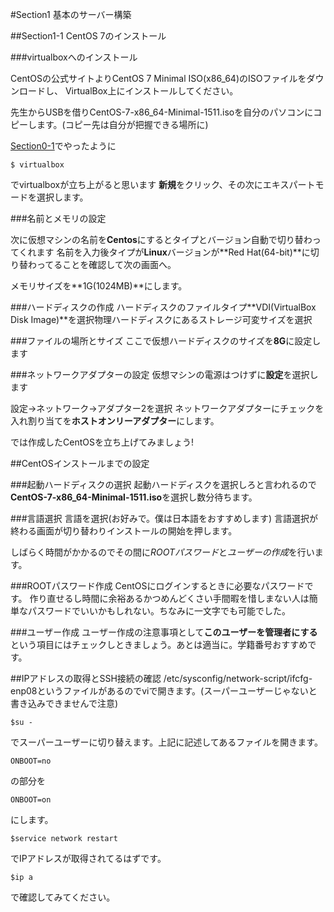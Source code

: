 #Section1 基本のサーバー構築

##Section1-1 CentOS 7のインストール

###virtualboxへのインストール

CentOSの公式サイトよりCentOS 7 Minimal ISO(x86_64)のISOファイルをダウンロードし、 VirtualBox上にインストールしてください。

先生からUSBを借りCentOS-7-x86_64-Minimal-1511.isoを自分のパソコンにコピーします。(コピー先は自分が把握できる場所に)

[Section0-1](https://github.com/n15011/wordpress/blob/master/Section0.md)でやったように

    $ virtualbox


でvirtualboxが立ち上がると思います
**新規**をクリック、その次にエキスパートモードを選択します。

###名前とメモリの設定

次に仮想マシンの名前を**Centos**にするとタイプとバージョン自動で切り替わってくれます
名前を入力後タイプが**Linux**バージョンが**Red Hat(64-bit)**に切り替わってることを確認して次の画面へ。

メモリサイズを**1G(1024MB)**にします。


###ハードディスクの作成
ハードディスクのファイルタイプ**VDI(VirtualBox Disk Image)**を選択物理ハードディスクにあるストレージ可変サイズを選択

###ファイルの場所とサイズ
ここで仮想ハードディスクのサイズを**8G**に設定します

###ネットワークアダプターの設定
仮想マシンの電源はつけずに**設定**を選択します

設定→ネットワーク→アダプター2を選択
ネットワークアダプターにチェックを入れ割り当てを**ホストオンリーアダプター**にします。

では作成したCentOSを立ち上げてみましょう!

##CentOSインストールまでの設定

###起動ハードディスクの選択
起動ハードディスクを選択しろと言われるので**CentOS-7-x86_64-Minimal-1511.iso**を選択し数分待ちます。

###言語選択
言語を選択(お好みで。僕は日本語をおすすめします)
言語選択が終わる画面が切り替わりインストールの開始を押します。

しばらく時間がかかるのでその間に*ROOTパスワード*と*ユーザーの作成*を行います。

###ROOTパスワード作成
CentOSにログインするときに必要なパスワードです。
作り直せるし時間に余裕あるかつめんどくさい手間暇を惜しまない人は簡単なパスワードでいいかもしれない。ちなみに一文字でも可能でした。

###ユーザー作成
ユーザー作成の注意事項として**このユーザーを管理者にする**という項目にはチェックしときましょう。あとは適当に。学籍番号おすすめです。

##IPアドレスの取得とSSH接続の確認
/etc/sysconfig/network-script/ifcfg-enp08というファイルがあるのでviで開きます。(スーパーユーザーじゃないと書き込みできませんで注意)

    $su -

でスーパーユーザーに切り替えます。上記に記述してあるファイルを開きます。

    ONBOOT=no

の部分を

    ONBOOT=on

にします。

    $service network restart

でIPアドレスが取得されてるはずです。

    $ip a

で確認してみてください。
